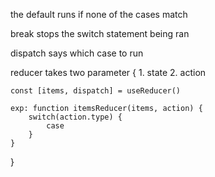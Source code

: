 the default runs if none of the cases match

break stops the switch statement being ran

dispatch says which case to run

reducer takes two parameter { 1. state 2. action

    const [items, dispatch] = useReducer()

    exp: function itemsReducer(items, action) {
        switch(action.type) {
            case
        }
    }

}
